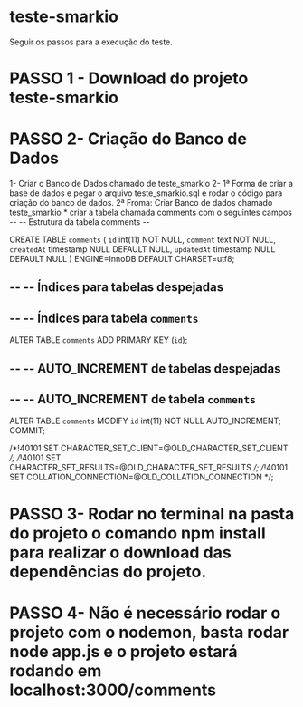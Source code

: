 # teste-smarkio
Seguir os passos para a execução do teste.

# PASSO 1 - Download do projeto teste-smarkio
# PASSO 2- Criação do Banco de Dados
1- Criar o Banco de Dados chamado de teste_smarkio 2- 1ª Forma de criar a base de dados e pegar o arquivo teste_smarkio.sql e rodar o código para criação do banco de dados. 2ª Froma: Criar Banco de dados chamado teste_smarkio * criar a tabela chamada comments com o seguintes campos -- -- Estrutura da tabela comments --

  CREATE TABLE `comments` (
    `id` int(11) NOT NULL,
    `comment` text NOT NULL,
    `createdAt` timestamp NULL DEFAULT NULL,
    `updatedAt` timestamp NULL DEFAULT NULL
  ) ENGINE=InnoDB DEFAULT CHARSET=utf8;

  --
  -- Índices para tabelas despejadas
  --

  --
  -- Índices para tabela `comments`
  --
  ALTER TABLE `comments`
    ADD PRIMARY KEY (`id`);

  --
  -- AUTO_INCREMENT de tabelas despejadas
  --

  --
  -- AUTO_INCREMENT de tabela `comments`
  --
  ALTER TABLE `comments`
    MODIFY `id` int(11) NOT NULL AUTO_INCREMENT;
  COMMIT;

  /*!40101 SET CHARACTER_SET_CLIENT=@OLD_CHARACTER_SET_CLIENT */;
  /*!40101 SET CHARACTER_SET_RESULTS=@OLD_CHARACTER_SET_RESULTS */;
  /*!40101 SET COLLATION_CONNECTION=@OLD_COLLATION_CONNECTION */;
# PASSO 3- Rodar no terminal na pasta do projeto o comando npm install para realizar o download das dependências do projeto.
# PASSO 4- Não é necessário rodar o projeto com o nodemon, basta rodar node app.js e o projeto estará rodando em localhost:3000/comments